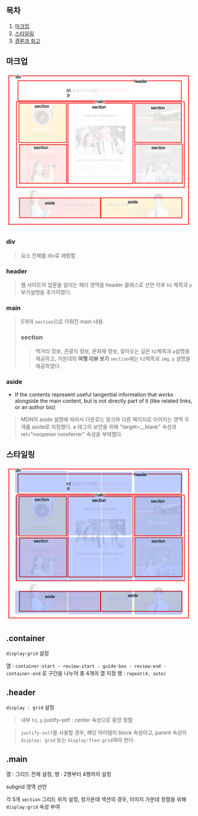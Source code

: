 ## 목차

1. [마크업](#마크업)
2. [스타일링](#스타일링)
3. [결론과 회고](#결론과-회고)

## 마크업

![alt text](./img/utosy-site1.png)

### div

> 요소 전체를 div로 래핑함

### header

> 웹 사이트의 입문을 알리는 헤더 영역을 header 클래스로 선언 이후 `h1` 제목과 `p` 부가설명을 추가하였다.

### main

> 5개의 `section`으로 이뤄진 main 내용.
>
> ### section
>
> > 먹거리 정보, 관광지 정보, 문화재 정보, 찾아오는 길은 `h2`제목과 `p`설명을 제공하고, 가운데의 **여행 리뷰 보기** `section`에는 `h2`제목과 `img`, `p` 설명을 제공하였다.

### aside

- If the contents represent useful tangential information that works alongside the main content, but is not directly part of it (like related links, or an author bio)

> MDN의 aside 설명에 따라서 다운로드 링크와 다른 페이지로 이어지는 영역 두 개를 aside로 지정했다.
> a 태그의 보안을 위해 "target=\_\_blank" 속성과 rel="noopener noreferrer" 속성을 부여했다.

## 스타일링

![alt text](./img/utosy-site2.png)

## .container

`display:grid` 설정

열 : `container-start - review-start - guide-box - review-end - container-end` 로 구간을 나누어 총 4개의 열 지정
행 : `repeat(4, auto)`

## .header

`display : grid` 설정

> 내부 `h1`, `p` justify-self : center 속성으로 중앙 정렬

> `justify-self`를 사용할 경우, 해당 아이템이 block 속성이고, parent 속성이 `display: grid` 또는 `display:flex-grid`여야 한다.

## .main

열 : 그리드 전체 설정,
행 : 2행부터 4행까지 설정

subgrid 영역 선언

각 5개 `section` 그리드 위치 설정,
정가운데 섹션의 경우, 이미지 가운데 정렬을 위해 `display:grid` 속성 부여
